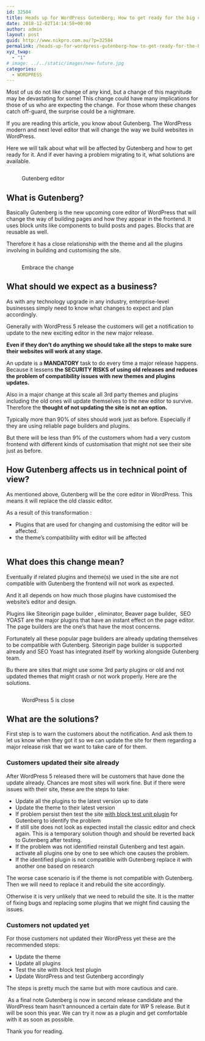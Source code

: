 ```yaml
---
id: 32584
title: Heads up for WordPress Gutenberg; How to get ready for the big change
date: 2018-12-02T14:14:58+00:00
author: admin
layout: post
guid: http://www.nikpro.com.au/?p=32584
permalink: /heads-up-for-wordpress-gutenberg-how-to-get-ready-for-the-big-change/
xyz_twap:
  - "1"
# image: ../../static/images/new-future.jpg
categories:
  - WORDPRESS
---
```


Most of us do not like change of any kind, but a change of this magnitude may be devastating for some!&nbsp;This change could have many implications for those of us who are expecting the change.&nbsp;&nbsp;For those whom these changes catch off-guard, the surprise could be a nightmare.

If you are reading this article, you know about Gutenberg. The WordPress modern and next level editor that will change the way we build websites in WordPress.

Here we will talk about what will be affected by Gutenberg and how to get ready for it. And if ever having a problem migrating to it, what solutions are available.<figure class="wp-block-image">

<img src="http://www.nikpro.com.augutenberg-try.gif" alt="" class="wp-image-32585" /> <figcaption>Gutenberg editor</figcaption></figure>

## What is Gutenberg?

Basically Gutenberg is the new upcoming core editor of WordPress that will change the way of building pages and how they appear in the frontend. It uses block units like components to build posts and pages. Blocks that are reusable as well.

Therefore it has a close relationship with the theme and all the plugins involving in building and customising the site.<figure class="wp-block-image">

<img src="http://www.nikpro.com.auchnage-the-road-1024x640.jpg" alt="" class="wp-image-32588" srcset="http://testgatsby.localchnage-the-road-1024x640.jpg 1024w, http://testgatsby.localchnage-the-road-300x188.jpg 300w, http://testgatsby.localchnage-the-road-768x480.jpg 768w, http://testgatsby.localchnage-the-road.jpg 1080w" sizes="(max-width: 1024px) 100vw, 1024px" /> <figcaption>Embrace the change</figcaption></figure>

## What should we expect as a business?

As with any technology upgrade in any industry, enterprise-level businesses simply need to know what changes to expect and plan accordingly.

Generally with WordPress 5 release the customers will get a notification to update to the new exciting editor in the new major release.

**Even if they don&#8217;t do anything we should take all the steps to make sure their websites will work at any stage.**

An update is a **MANDATORY** task to do every time a major release happens. Because it lessens **the SECURITY RISKS of using old releases and reduces the problem of compatibility issues with new themes and plugins updates.**

Also in a major change at this scale all 3rd party themes and plugins including the old ones will update themselves to the new editor to survive. Therefore the **thought of not updating the site is not an option.**

Typically more than 90% of sites should work just as before. Especially if they are using reliable page builders and plugins.&nbsp;

But there will be less than 9% of the customers whom had a very custom frontend with different kinds of customisation that might not see their site just as before.

## How Gutenberg affects us in technical point of view?

As mentioned above, Gutenberg will be the core editor in WordPress. This means it will replace the old classic editor.

As a result of this transformation :

- Plugins that are used for changing and customising the editor will be affected.
- the theme&#8217;s compatibility with editor will be affected<figure class="wp-block-image">

<img src="http://www.nikpro.com.aunew-future-1024x497.jpg" alt="" class="wp-image-32587" srcset="http://testgatsby.localnew-future-1024x497.jpg 1024w, http://testgatsby.localnew-future-300x146.jpg 300w, http://testgatsby.localnew-future-768x373.jpg 768w, http://testgatsby.localnew-future.jpg 1540w" sizes="(max-width: 1024px) 100vw, 1024px" /> </figure>

## What does this change mean?

Eventually if related plugins and theme(s) we used in the site are not compatible with Gutenberg the frontend will not work as expected.

And it all depends on how much those plugins have customised the website&#8217;s editor and design.&nbsp;&nbsp;

Plugins like Siteorigin page builder , eliminator, Beaver page builder,&nbsp; SEO YOAST are the major plugins that have an instant effect on the page editor. The page builders are the one&#8217;s that have the most concerns.

Fortunately all these popular page builders are already updating themselves to be compatible with Gutenberg. Siteorigin page builder is supported already and SEO Yoast has integrated itself by working alongside Gutenberg team.

Bu there are sites that might use some 3rd party plugins or old and not updated themes that might crash or not work properly. Here are the solutions.<figure class="wp-block-image">

<img src="http://www.nikpro.com.auwp5.jpg" alt="" class="wp-image-32589" srcset="http://testgatsby.localwp5.jpg 750w, http://testgatsby.localwp5-300x169.jpg 300w" sizes="(max-width: 750px) 100vw, 750px" /> <figcaption>WordPress 5 is close</figcaption></figure>

## What are the solutions?

First step is to warn the customers about the notification. And ask them to let us know when they got it so we can update the site for them regarding a major release risk that we want to take care of for them.

### Customers updated their site already

After WordPress 5 released there will be customers that have done the update already. Chances are most sites will work fine. But if there were issues with their site, these are the steps to take:

- Update all the plugins to the latest version up to date
- Update the theme to their latest version
- If problem persist then test the site <a rel="noreferrer noopener" aria-label="Update all plugins to the latest version Update their theme to the latest version if problem persist test the site block test unit plugin for Gutenberg (opens in a new tab)" href="http://using https://wordpress.org/plugins/block-unit-test/" target="_blank">with block test unit plugin</a> for Gutenberg to identify the problem
- If still site does not look as expected install the classic editor and check again. This is a temporary solution though and should be reverted back to Gutenberg after testing.
- If the problem was not identified reinstall Gutenberg and test again. activate all plugins one by one to see which one causes the problem.
- If the identified plugin is not compatible with Gutenberg replace it with another one based on research

The worse case scenario is if the theme is not compatible with Gutenberg. Then we will need to replace it and rebuild the site accordingly.

Otherwise it is very unlikely that we need to rebuild the site. It is the matter of fixing bugs and replacing some plugins that we might find causing the issues.

### Customers not updated yet

For those customers not updated their WordPress yet these are the recommended steps:

- Update the theme&nbsp;
- Update all plugins
- Test the site with block test plugin
- Update WordPress and test Gutenberg accordingly

The steps is pretty much the same but with more cautious and care.

&nbsp;As a final note Gutenberg is now in second release candidate and the WordPress team hasn&#8217;t announced a certain date for WP 5 release. But it will be soon this year. We can try it now as a plugin and get comfortable with it as soon as possible.

Thank you for reading.
